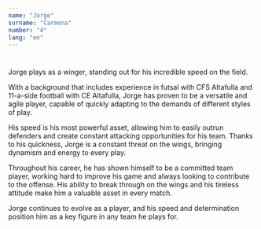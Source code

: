 ```yaml
---
name: "Jorge"
surname: "Carmona"
number: "4"
lang: "en"
---
```


#

Jorge plays as a winger, standing out for his incredible speed on the field.

With a background that includes experience in futsal with CFS Altafulla and 11-a-side football with CE Altafulla, Jorge has proven to be a versatile and agile player, capable of quickly adapting to the demands of different styles of play.

His speed is his most powerful asset, allowing him to easily outrun defenders and create constant attacking opportunities for his team. Thanks to his quickness, Jorge is a constant threat on the wings, bringing dynamism and energy to every play.

Throughout his career, he has shown himself to be a committed team player, working hard to improve his game and always looking to contribute to the offense. His ability to break through on the wings and his tireless attitude make him a valuable asset in every match.

Jorge continues to evolve as a player, and his speed and determination position him as a key figure in any team he plays for.
